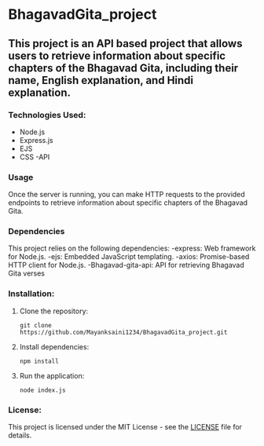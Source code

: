 # BhagavadGita_project

## This project is an API based project that allows users to retrieve information about specific chapters of the Bhagavad Gita, including their name, English explanation, and Hindi explanation.

### Technologies Used:
- Node.js
- Express.js
- EJS
- CSS
-API

### Usage
 Once the server is running, you can make HTTP requests to the provided endpoints to retrieve information about specific chapters of the Bhagavad Gita.
 
### Dependencies
This project relies on the following dependencies:
-express: Web framework for Node.js.
-ejs: Embedded JavaScript templating.
-axios: Promise-based HTTP client for Node.js.
-Bhagavad-gita-api: API for retrieving Bhagavad Gita verses

### Installation:
1. Clone the repository:
   ```
   git clone https://github.com/Mayanksaini1234/BhagavadGita_project.git
   ```
2. Install dependencies:
   ```
   npm install
   ```
3. Run the application:
   ```
   node index.js
   ```


### License:
This project is licensed under the MIT License - see the [LICENSE](LICENSE) file for details.

